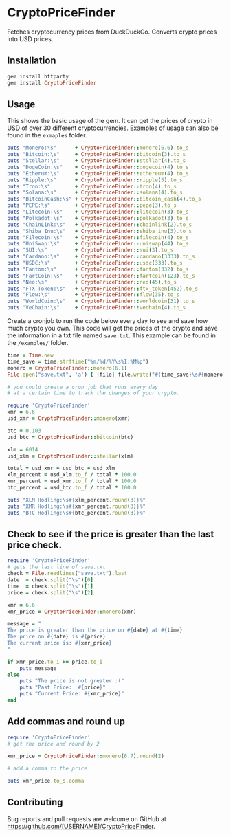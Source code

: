 # CryptoPriceFinder

Fetches cryptocurrency prices from DuckDuckGo. Converts crypto prices into USD prices. 

## Installation
```ruby
gem install httparty
gem install CryptoPriceFinder
```

## Usage

This shows the basic usage of the gem. It can get the prices of crypto in USD of over 30 different cryptocurrencies. Examples of usage can also be found in the `exmaples` folder.

```ruby
puts "Monero:\s"      + CryptoPriceFinder::monero(6.6).to_s
puts "Bitcoin:\s"     + CryptoPriceFinder::bitcoin(3).to_s
puts "Stellar:\s"     + CryptoPriceFinder::stellar(4).to_s
puts "DogeCoin:\s"    + CryptoPriceFinder::dogecoin(4).to_s
puts "Etherum:\s"     + CryptoPriceFinder::ethereum(4).to_s
puts "Ripple:\s"      + CryptoPriceFinder::ripple(5).to_s
puts "Tron:\s"        + CryptoPriceFinder::tron(4).to_s
puts "Solana:\s"      + CryptoPriceFinder::solana(4).to_s
puts "BitcoinCash:\s" + CryptoPriceFinder::bitcoin_cash(4).to_s
puts "PEPE:\s"        + CryptoPriceFinder::pepe(3).to_s
puts "Litecoin:\s"    + CryptoPriceFinder::litecoin(3).to_s
puts "Polkadot:\s"    + CryptoPriceFinder::polkadot(3).to_s
puts "ChainLink:\s"   + CryptoPriceFinder::chainlink(2).to_s
puts "Shiba Inu:\s"   + CryptoPriceFinder::shiba_inu(3).to_s
puts "Filecoin:\s"    + CryptoPriceFinder::filecoin(4).to_s
puts "UniSwap:\s"     + CryptoPriceFinder::uniswap(44).to_s
puts "SUI:\s"         + CryptoPriceFinder::sui(3).to_s
puts "Cardano:\s"     + CryptoPriceFinder::cardano(3333).to_s
puts "USDC:\s"        + CryptoPriceFinder::usdc(333).to_s
puts "Fantom:\s"      + CryptoPriceFinder::fantom(332).to_s
puts "FartCoin:\s"    + CryptoPriceFinder::fartcoin(123).to_s
puts "Neo:\s"         + CryptoPriceFinder::neo(45).to_s
puts "FTX Token:\s"   + CryptoPriceFinder::ftx_token(452).to_s
puts "Flow:\s"        + CryptoPriceFinder::flow(35).to_s
puts "WorldCoin:\s"   + CryptoPriceFinder::worldcoin(31).to_s
puts "VeChain:\s"     + CryptoPriceFinder::vechain(4).to_s
```

Create a cronjob to run the code below every day to see and save how much crypto you own. This code will get the prices of the crypto and save the information in a txt file named `save.txt`. This example can be found in the `/examples/` folder.
```ruby
time = Time.new
time_save = time.strftime("%m/%d/%Y\s%I:%M%p")
monero = CryptoPriceFinder::monero(6.1)
File.open("save.txt", 'a') { |file| file.write("#{time_save}\s#{monero}\n") }

# you could create a cron job that runs every day
# at a certain time to track the changes of your crypto.
```

```ruby
require 'CryptoPriceFinder'
xmr = 6.6
usd_xmr = CryptoPriceFinder::monero(xmr)

btc = 0.103
usd_btc = CryptoPriceFinder::bitcoin(btc)

xlm = 6014
usd_xlm = CryptoPriceFinder::stellar(xlm)

total = usd_xmr + usd_btc + usd_xlm
xlm_percent = usd_xlm.to_f / total * 100.0
xmr_percent = usd_xmr.to_f / total * 100.0
btc_percent = usd_btc.to_f / total * 100.0

puts "XLM Hodling:\s#{xlm_percent.round(3)}%"
puts "XMR Hodling:\s#{xmr_percent.round(3)}%"
puts "BTC Hodling:\s#{btc_percent.round(3)}%"
```

## Check to see if the price is greater than the last price check.

```ruby
require 'CryptoPriceFinder'
# gets the last line of save.txt
check = File.readlines("save.txt").last
date  = check.split("\s")[0]
time  = check.split("\s")[1]
price = check.split("\s")[2]

xmr = 6.6
xmr_price = CryptoPriceFinder::monero(xmr)

message = "
The price is greater than the price on #{date} at #{time}
The price on #{date} is #{price}
The current price is: #{xmr_price}
"

if xmr_price.to_i >= price.to_i
	puts message
else
	puts "The price is not greater :("
	puts "Past Price:  #{price}"
	puts "Current Price: #{xmr_price}"
end
```
## Add commas and round up

```ruby
require 'CryptoPriceFinder'
# get the price and round by 2

xmr_price = CryptoPriceFinder::monero(6.7).round(2)

# add a comma to the price

puts xmr_price.to_s.comma

```
## Contributing

Bug reports and pull requests are welcome on GitHub at https://github.com/[USERNAME]/CryptoPriceFinder.
